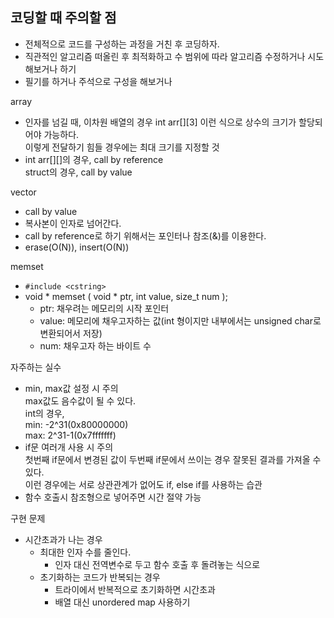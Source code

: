 ## 코딩할 때 주의할 점  

- 전체적으로 코드를 구성하는 과정을 거친 후 코딩하자.  
- 직관적인 알고리즘 떠올린 후 최적화하고 수 범위에 따라 알고리즘 수정하거나 시도해보거나 하기  
- 필기를 하거나 주석으로 구성을 해보거나  

array  
- 인자를 넘길 때, 이차원 배열의 경우 int arr[][3] 이런 식으로 상수의 크기가 할당되어야 가능하다.  
  이렇게 전달하기 힘들 경우에는 최대 크기를 지정할 것  
- int arr[][]의 경우, call by reference  
  struct의 경우, call by value   

vector  
- call by value   
- 복사본이 인자로 넘어간다.  
- call by reference로 하기 위해서는 포인터나 참조(&)를 이용한다.  
- erase(O(N)), insert(O(N))  

memset
- `#include <cstring>`   
- void * memset ( void * ptr, int value, size_t num );  
  - ptr: 채우려는 메모리의 시작 포인터  
  - value: 메모리에 채우고자하는 값(int 형이지만 내부에서는 unsigned char로 변환되어서 저장)    
  - num: 채우고자 하는 바이트 수  

자주하는 실수    
- min, max값 설정 시 주의  
  max값도 음수값이 될 수 있다.  
  int의 경우,   
  min: -2^31(0x80000000)    
  max: 2^31-1(0x7fffffff)  
- if문 여러개 사용 시 주의  
  첫번째 if문에서 변경된 값이 두번째 if문에서 쓰이는 경우 잘못된 결과를 가져올 수 있다.  
  이런 경우에는 서로 상관관계가 없어도 if, else if를 사용하는 습관  
- 함수 호출시 참조형으로 넣어주면 시간 절약 가능  

구현 문제  
- 시간초과가 나는 경우  
  - 최대한 인자 수를 줄인다.  
    - 인자 대신 전역변수로 두고 함수 호출 후 돌려놓는 식으로  
  - 초기화하는 코드가 반복되는 경우  
    - 트라이에서 반복적으로 초기화하면 시간초과  
    - 배열 대신 unordered map 사용하기  
